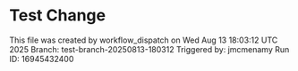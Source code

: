 # Test Change
This file was created by workflow_dispatch on Wed Aug 13 18:03:12 UTC 2025
Branch: test-branch-20250813-180312
Triggered by: jmcmenamy
Run ID: 16945432400
